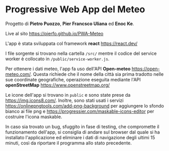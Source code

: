 # Progressive Web App del Meteo

Progetto di __Pietro Puozzo__, __Pier Francsco Uliana__ ed __Enoc Ke__.

Live al sito https://pierfo.github.io/PWA-Meteo

L'app è stata sviluppata col framework __react__ https://react.dev/

I file sorgente si trovano nella cartella `/src/` mentre il codice del service worker è collocato in `/public/service-worker.js`.

Per ottenere i dati meteo, l'app fa uso dell'API __Open-meteo__ https://open-meteo.com/. Questa richiede che il nome della città sia prima tradotto nelle sue coordinate geografiche, operazione eseguita mediante l'API __openStreetMap__ https://www.openstreetmap.org/

Le icone dell'app si trovano in `public` e sono state prese da https://img.icons8.com/. Inoltre, sono stati usati i servizi https://onlinepngtools.com/add-png-background per aggiungere lo sfondo bianco ai file png e https://progressier.com/maskable-icons-editor per costruire l'icona maskable.

In caso sia trovato un bug, sfuggito in fase di testing, che compromette il funzionamento dell'app, si consiglia di andare sul browser dal quale si ha installato l'applicazione ed eliminare i dati di navigazione degli ultimi 15 minuti, così da riportare il programma allo stato precedente.